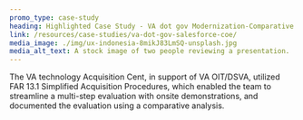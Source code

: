 ```yaml
---
promo_type: case-study
heading: Highlighted Case Study - VA dot gov Modernization-Comparative Analysis
link: /resources/case-studies/va-dot-gov-salesforce-coe/
media_image: ./img/ux-indonesia-8mikJ83LmSQ-unsplash.jpg
media_alt_text: A stock image of two people reviewing a presentation.
---
```


The VA technology Acquisition Cent, in support of VA OIT/DSVA, utilized FAR 13.1 Simplified Acquisition Procedures, which enabled the team to streamline a multi-step evaluation with onsite demonstrations, and documented the evaluation using a comparative analysis.
